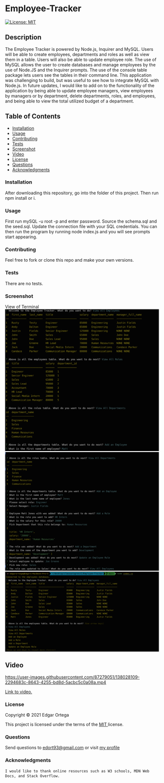 # Employee-Tracker

[![License: MIT](https://img.shields.io/badge/License-MIT-brightgreen.svg)](https://opensource.org/licenses/MIT)

## Description
The Employee Tracker is powered by Node.js, Inquirer and MySQL. Users will be able to create employees, departments and roles as well as view them in a table. Users will also be able to update employee role. The use of MySQL allows the user to create databases and manage employees by the use of Node.JS and the Inquirer prompts. The use of the console table package lets users see the tables in their command line. This application was challenging to build, but was useful to see how to integrate MySQL with Node.js. In future updates, I would like to add on to the functionality of the application by being able to update employee managers, view employees by managers or by department, delete departments, roles, and employees, and being able to view the total utilized budget of a department. 

## Table of Contents

- [Installation](#installation)
- [Usage](#usage)
- [Contributing](#contributing)
- [Tests](#tests)
- [Screenshot](#screenshot)
- [Video](#video)
- [License](#license)
- [Questions](#questions)
- [Acknowledgments](#acknowledgments)

### Installation
After downloading this repository, go into the folder of this project. Then run npm install or i. 

### Usage
First run mySQL -u root -p and enter password. Source the schema.sql and the seed.sql. Update the connection file with your SQL credentials. You can then run the program by running node index.js and you will see prompts start appearing. 

### Contributing
Feel free to fork or clone this repo and make your own versions.

### Tests
There are no tests.



###  Screenshot 
View of Terminal
![plot](assets/images/image1.png)
![plot](assets/images/image2.png)
![plot](assets/images/image3.png)


## Video


https://user-images.githubusercontent.com/87279051/138028109-2294683c-8643-4255-bd8d-5acbc5c0a08a.mp4



<a href ="https://watch.screencastify.com/v/N5hVgUr3WzhNTuXzVu9T" target= "_blank" > Link to video. </a> 


###  License

Copyright &copy; 2021 Edgar Ortega

This project is licensed under the terms of the <a href="https://opensource.org/licenses/MIT" target= "_blank" > MIT </a> license.

### Questions

Send questions to edort93@gmail.com or visit <a href="https://github.com/edgarO93" target= "_blank" >my profile </a><br>

### Acknowledgments

```
I would like to thank online resources such as W3 schools, MDN Web Docs, and Stack Overflow.
```
